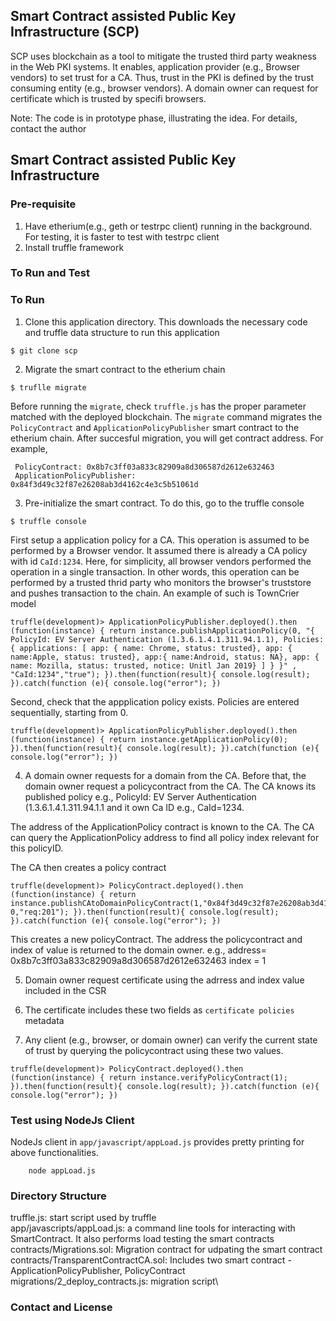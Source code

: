 ## Smart Contract assisted Public Key Infrastructure (SCP)
SCP uses blockchain as a tool to mitigate the trusted third party
weakness in the Web PKI systems. It enables, application provider (e.g.,
Browser vendors) to set trust for a CA. Thus, trust in the PKI
is defined by the trust consuming entity (e.g., browser vendors).
A domain owner can request for certificate which is trusted by
specifi browsers.

Note: The code is in prototype phase, illustrating the idea. For details,
contact the author 
## Smart Contract assisted Public Key Infrastructure

### Pre-requisite
1. Have etherium(e.g., geth or testrpc client) running in the background. For testing, it is faster to test with testrpc client
2. Install truffle framework

### To Run and Test
### To Run
1. Clone this application directory. This downloads the necessary code and truffle data structure to run this application
```
$ git clone scp
```
2. Migrate the smart contract to the etherium chain
```
$ truflle migrate
```
Before running the `migrate`, check `truffle.js` has the proper parameter matched with the deployed blockchain. The `migrate` command migrates the `PolicyContract` and `ApplicationPolicyPublisher` smart contract to the etherium chain. After succesful migration, you will get contract address. For example,
```
 PolicyContract: 0x8b7c3ff03a833c82909a8d306587d2612e632463
 ApplicationPolicyPublisher: 0x84f3d49c32f87e26208ab3d4162c4e3c5b51061d
```
3. Pre-initialize the smart contract. To do this, go to the truffle console
```
$ truffle console
```
First setup a application policy for a CA. This operation is assumed to be performed by a Browser vendor.
It assumed there is already a CA policy with id `CaId:1234`. Here, for simplicity, all browser vendors
performed the operation in a single transaction. In other words, this operation can be performed
by a trusted thrid party who monitors the browser's truststore and pushes transaction to the chain.
An example of such is TownCrier model
```
truffle(development)> ApplicationPolicyPublisher.deployed().then (function(instance) { return instance.publishApplicationPolicy(0, "{ PolicyId: EV Server Authentication (1.3.6.1.4.1.311.94.1.1), Policies: { applications: [ app: { name: Chrome, status: trusted}, app: { name:Apple, status: trusted}, app:{ name:Android, status: NA}, app: { name: Mozilla, status: trusted, notice: Unitl Jan 2019} ] } }" , "CaId:1234","true"); }).then(function(result){ console.log(result); }).catch(function (e){ console.log("error"); })
```

Second, check that the appplication policy exists. Policies are entered sequentially, starting from 0.
```
truffle(development)> ApplicationPolicyPublisher.deployed().then (function(instance) { return instance.getApplicationPolicy(0); }).then(function(result){ console.log(result); }).catch(function (e){ console.log("error"); })

```

4. A domain owner requests for a domain from the CA. Before that, the domain owner request a policycontract from the CA.
The CA knows its published policy e.g., PolicyId: EV Server Authentication (1.3.6.1.4.1.311.94.1.1 and it own Ca ID e.g.,
CaId=1234.

The address of the ApplicationPolicy contract is known to the CA. The CA can query the ApplicationPolicy address to find
all policy index relevant for this policyID.

The CA then creates a policy contract
```
truffle(development)> PolicyContract.deployed().then (function(instance) { return instance.publishCAtoDomainPolicyContract(1,"0x84f3d49c32f87e26208ab3d4162c4e3c5b51061d", 0,"req:201"); }).then(function(result){ console.log(result); }).catch(function (e){ console.log("error"); })
```
This creates a new policyContract. The address the policycontract and index of value is returned to the domain owner.
e.g., address= 0x8b7c3ff03a833c82909a8d306587d2612e632463
      index = 1

5. Domain owner request certificate using the adrress and index value included in the CSR

6. The certificate includes these two fields as `certificate policies` metadata

7. Any client (e.g., browser, or domain owner) can verify the current state of trust by querying the policycontract
using these two values.
```
truffle(development)> PolicyContract.deployed().then (function(instance) { return instance.verifyPolicyContract(1); }).then(function(result){ console.log(result); }).catch(function (e){ console.log("error"); })

```

### Test using NodeJs Client
NodeJs client in `app/javascript/appLoad.js` provides pretty printing for above functionalities.
```
    node appLoad.js
```

### Directory Structure
truffle.js: start script used by truffle\
app/javascripts/appLoad.js: a command line tools for interacting with SmartContract. It also  performs load testing the smart contracts\
contracts/Migrations.sol: Migration contract for udpating the smart contract\
contracts/TransparentContractCA.sol: Includes two smart contract - ApplicationPolicyPublisher, PolicyContract\
migrations/2_deploy_contracts.js: migration script\

### Contact and License

